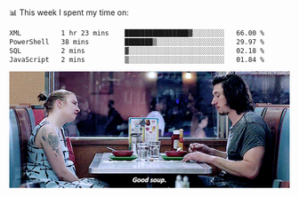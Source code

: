 📊 This week I spent my time on:
<!--START_SECTION:waka-->
```text
XML          1 hr 23 mins    ████████████████▓░░░░░░░░   66.00 % 
PowerShell   38 mins         ███████▒░░░░░░░░░░░░░░░░░   29.97 % 
SQL          2 mins          ▓░░░░░░░░░░░░░░░░░░░░░░░░   02.18 % 
JavaScript   2 mins          ▒░░░░░░░░░░░░░░░░░░░░░░░░   01.84 % 
```
<!--END_SECTION:waka-->


![](goodSoup.gif)

